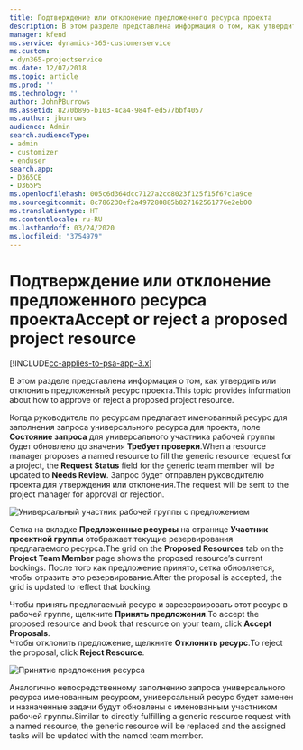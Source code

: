 ```yaml
---
title: Подтверждение или отклонение предложенного ресурса проекта
description: В этом разделе представлена информация о том, как утвердить или отклонить предложенный ресурс проекта.
manager: kfend
ms.service: dynamics-365-customerservice
ms.custom:
- dyn365-projectservice
ms.date: 12/07/2018
ms.topic: article
ms.prod: ''
ms.technology: ''
author: JohnPBurrows
ms.assetid: 8270b895-b103-4ca4-984f-ed577bbf4057
ms.author: jburrows
audience: Admin
search.audienceType:
- admin
- customizer
- enduser
search.app:
- D365CE
- D365PS
ms.openlocfilehash: 005c6d364dcc7127a2cd8023f125f15f67c1a9ce
ms.sourcegitcommit: 8c786230ef2a497280885b827162561776e2eb00
ms.translationtype: HT
ms.contentlocale: ru-RU
ms.lasthandoff: 03/24/2020
ms.locfileid: "3754979"
---
```

# <a name="accept-or-reject-a-proposed-project-resource"></a><span data-ttu-id="ce807-103">Подтверждение или отклонение предложенного ресурса проекта</span><span class="sxs-lookup"><span data-stu-id="ce807-103">Accept or reject a proposed project resource</span></span>

[!INCLUDE[cc-applies-to-psa-app-3.x](../includes/cc-applies-to-psa-app-3x.md)]

<span data-ttu-id="ce807-104">В этом разделе представлена информация о том, как утвердить или отклонить предложенный ресурс проекта.</span><span class="sxs-lookup"><span data-stu-id="ce807-104">This topic provides information about how to approve or reject a proposed project resource.</span></span>

<span data-ttu-id="ce807-105">Когда руководитель по ресурсам предлагает именованный ресурс для заполнения запроса универсального ресурса для проекта, поле **Состояние запроса** для универсального участника рабочей группы будет обновлено до значения **Требует проверки**.</span><span class="sxs-lookup"><span data-stu-id="ce807-105">When a resource manager proposes a named resource to fill the generic resource request for a project, the **Request Status** field for the generic team member will be updated to **Needs Review**.</span></span> <span data-ttu-id="ce807-106">Запрос будет отправлен руководителю проекта для утверждения или отклонения.</span><span class="sxs-lookup"><span data-stu-id="ce807-106">The request will be sent to the project manager for approval or rejection.</span></span>

![Универсальный участник рабочей группы с предложением](media/RM-how-to-19.png)

<span data-ttu-id="ce807-108">Сетка на вкладке **Предложенные ресурсы** на странице **Участник проектной группы** отображает текущие резервирования предлагаемого ресурса.</span><span class="sxs-lookup"><span data-stu-id="ce807-108">The grid on the **Proposed Resources** tab on the **Project Team Member** page shows the proposed resource’s current bookings.</span></span> <span data-ttu-id="ce807-109">После того как предложение принято, сетка обновляется, чтобы отразить это резервирование.</span><span class="sxs-lookup"><span data-stu-id="ce807-109">After the proposal is accepted, the grid is updated to reflect that booking.</span></span> 

<span data-ttu-id="ce807-110">Чтобы принять предлагаемый ресурс и зарезервировать этот ресурс в рабочей группе, щелкните **Принять предложения**.</span><span class="sxs-lookup"><span data-stu-id="ce807-110">To accept the proposed resource and book that resource on your team, click **Accept Proposals**.</span></span>  
<span data-ttu-id="ce807-111">Чтобы отклонить предложение, щелкните **Отклонить ресурс**.</span><span class="sxs-lookup"><span data-stu-id="ce807-111">To reject the proposal, click **Reject Resource**.</span></span>

![Принятие предложения ресурса](media/RM-how-to-20.png) 

<span data-ttu-id="ce807-113">Аналогично непосредственному заполнению запроса универсального ресурса именованным ресурсом, универсальный ресурс будет заменен и назначенные задачи будут обновлены с именованным участником рабочей группы.</span><span class="sxs-lookup"><span data-stu-id="ce807-113">Similar to directly fulfilling a generic resource request with a named resource, the generic resource will be replaced and the assigned tasks will be updated with the named team member.</span></span>
